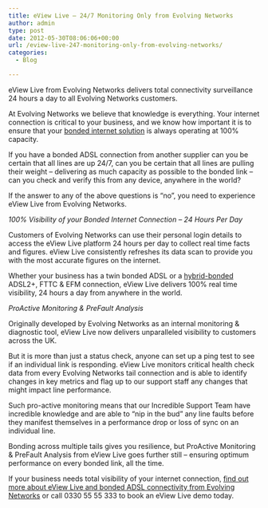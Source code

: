 ```yaml
---
title: eView Live – 24/7 Monitoring Only from Evolving Networks
author: admin
type: post
date: 2012-05-30T08:06:06+00:00
url: /eview-live-247-monitoring-only-from-evolving-networks/
categories:
  - Blog

---
```

eView Live from Evolving Networks delivers total connectivity surveillance 24 hours a day to all Evolving Networks customers.

At Evolving Networks we believe that knowledge is everything. Your internet connection is critical to your business, and we know how important it is to ensure that your [bonded internet solution][1] is always operating at 100% capacity.

If you have a bonded ADSL connection from another supplier can you be certain that all lines are up 24/7, can you be certain that all lines are pulling their weight &#8211; delivering as much capacity as possible to the bonded link &#8211; can you check and verify this from any device, anywhere in the world?

If the answer to any of the above questions is “no”, you need to experience eView Live from Evolving Networks.

_100% Visibility of your Bonded Internet Connection – 24 Hours Per Day_

Customers of Evolving Networks can use their personal login details to access the eView Live platform 24 hours per day to collect real time facts and figures. eView Live consistently refreshes its data scan to provide you with the most accurate figures on the internet.

Whether your business has a twin bonded ADSL or a [hybrid-bonded][1] ADSL2+, FTTC & EFM connection, eView Live delivers 100% real time visibility, 24 hours a day from anywhere in the world. 

_ProActive Monitoring & PreFault Analysis_

Originally developed by Evolving Networks as an internal monitoring & diagnostic tool, eView Live now delivers unparalleled visibility to customers across the UK.

But it is more than just a status check, anyone can set up a ping test to see if an individual link is responding. eView Live monitors critical health check data from every Evolving Networks tail connection and is able to identify changes in key metrics and flag up to our support staff any changes that might impact line performance.

Such pro-active monitoring means that our Incredible Support Team have incredible knowledge and are able to “nip in the bud” any line faults before they manifest themselves in a performance drop or loss of sync on an individual line.

Bonding across multiple tails gives you resilience, but ProActive Monitoring & PreFault Analysis from eView Live goes further still – ensuring optimum performance on every bonded link, all the time.

If your business needs total visibility of your internet connection, [find out more about eView Live and bonded ADSL connectivity from Evolving Networks][2] or call 0330 55 55 333 to book an eView Live demo today.

 [1]: /introducing-hybrid-bonded-internet-connections-from-evolving-networks/
 [2]: /contact-us/